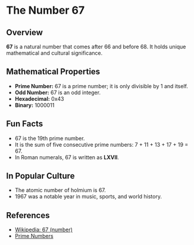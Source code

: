 # The Number 67

## Overview

**67** is a natural number that comes after 66 and before 68. It holds unique mathematical and cultural significance.

## Mathematical Properties

- **Prime Number:** 67 is a prime number; it is only divisible by 1 and itself.
- **Odd Number:** 67 is an odd integer.
- **Hexadecimal:** 0x43
- **Binary:** 1000011

## Fun Facts

- 67 is the 19th prime number.
- It is the sum of five consecutive prime numbers: 7 + 11 + 13 + 17 + 19 = 67.
- In Roman numerals, 67 is written as **LXVII**.

## In Popular Culture

- The atomic number of holmium is 67.
- 1967 was a notable year in music, sports, and world history.

## References

- [Wikipedia: 67 (number)](https://en.wikipedia.org/wiki/67_(number))
- [Prime Numbers](https://primes.utm.edu/)
